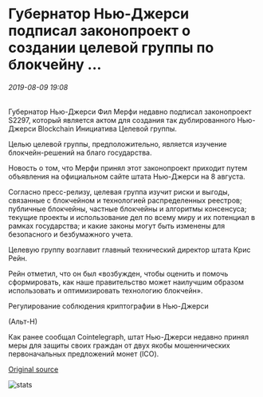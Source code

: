 # Губернатор Нью-Джерси подписал законопроект о создании целевой группы по блокчейну ...

###### 2019-08-09 19:08

Губернатор Нью-Джерси Фил Мерфи недавно подписал законопроект S2297, который является актом для создания так дублированного Нью-Джерси Blockchain Инициатива Целевой группы.

Целью целевой группы, предположительно, является изучение блокчейн-решений на благо государства.

Новость о том, что Мерфи принял этот законопроект приходит путем объявления на официальном сайте штата Нью-Джерси на 8 августа.

Согласно пресс-релизу, целевая группа изучит риски и выгоды, связанные с блокчейном и технологией распределенных реестров; публичные блокчейны, частные блокчейны и алгоритмы консенсуса; текущие проекты и использование дел по всему миру и их потенциал в рамках государства; и какие законы могут быть изменены для безопасного и безбумажного учета.

Целевую группу возглавит главный технический директор штата Крис Рейн.

Рейн отметил, что он был «возбужден, чтобы оценить и помочь сформировать, как наше правительство может наилучшим образом использовать и оптимизировать технологию блокчейн».

Регулирование соблюдения криптографии в Нью-Джерси

(Альт-Н)

Как ранее сообщал Cointelegraph, штат Нью-Джерси недавно принял меры для защиты своих граждан от двух якобы мошеннических первоначальных предложений монет (ICO).

[Original source](https://cointelegraph.com/news/new-jersey-governor-signs-bill-to-establish-blockchain-task-force)

![stats](https://c.statcounter.com/11760860/0/a89fa40b/1/ "stats")